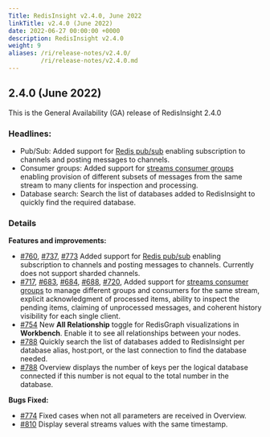 ```yaml
---
Title: RedisInsight v2.4.0, June 2022
linkTitle: v2.4.0 (June 2022)
date: 2022-06-27 00:00:00 +0000
description: RedisInsight v2.4.0
weight: 9
aliases: /ri/release-notes/v2.4.0/
         /ri/release-notes/v2.4.0.md
---
```


## 2.4.0 (June 2022)
This is the General Availability (GA) release of RedisInsight 2.4.0

### Headlines:
- Pub/Sub: Added support for [Redis pub/sub](https://redis.io/docs/manual/pubsub/) enabling subscription to channels and posting messages to channels.
- Consumer groups: Added support for [streams consumer groups](https://redis.io/docs/manual/data-types/streams/#consumer-groups) enabling provision of different subsets of messages from the same stream to many clients for inspection and processing.
- Database search: Search the list of databases added to RedisInsight to quickly find the required database.


### Details
**Features and improvements:**
- [#760](https://github.com/RedisInsight/RedisInsight/pull/760), [#737](https://github.com/RedisInsight/RedisInsight/pull/737), [#773](https://github.com/RedisInsight/RedisInsight/pull/773) Added support for [Redis pub/sub](https://redis.io/docs/manual/pubsub/) enabling subscription to channels and posting messages to channels. Currently does not support sharded channels.
- [#717](https://github.com/RedisInsight/RedisInsight/pull/717), [#683](https://github.com/RedisInsight/RedisInsight/pull/683), [#684](https://github.com/RedisInsight/RedisInsight/pull/684), [#688](https://github.com/RedisInsight/RedisInsight/pull/688), [#720](https://github.com/RedisInsight/RedisInsight/pull/720), Added support for [streams consumer groups](https://redis.io/docs/manual/data-types/streams/#consumer-groups) to manage different groups and consumers for the same stream, explicit acknowledgment of processed items, ability to inspect the pending items, claiming of unprocessed messages, and coherent history visibility for each single client.
- [#754](https://github.com/RedisInsight/RedisInsight/pull/754) New **All Relationship** toggle for RedisGraph visualizations in **Workbench**. Enable it to see all relationships between your nodes.
- [#788](https://github.com/RedisInsight/RedisInsight/pull/788) Quickly search the list of databases added to RedisInsight per database alias, host:port, or the last connection to find the database needed.
- [#788](https://github.com/RedisInsight/RedisInsight/pull/788) Overview displays the number of keys per the logical database connected if this number is not equal to the total number in the database.

**Bugs Fixed:**
- [#774](https://github.com/RedisInsight/RedisInsight/pull/774) Fixed cases when not all parameters are received in Overview.
- [#810](https://github.com/RedisInsight/RedisInsight/pull/810) Display several streams values with the same timestamp.
